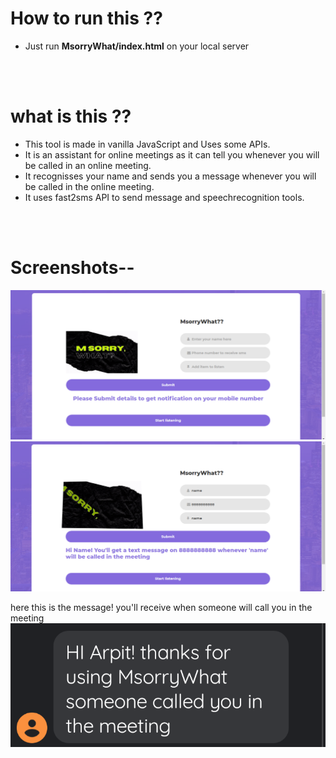 # How to run this ??
  * Just run **MsorryWhat/index.html** on your local server
<br />
<br />

# what is this ??
  * This tool is made in vanilla JavaScript and Uses some APIs.
  * It is an assistant for online meetings as it can tell you whenever you will be called in an online meeting.
  * It recognisses your name and sends you a message whenever you will be called in the online meeting.
  * It uses fast2sms API to send message and speechrecognition tools. 
<br />
<br />

# Screenshots--

![1](https://github.com/kapoorarpit/MsorryWhat-/blob/master/images/Screenshot%20(328).png)
![1](https://github.com/kapoorarpit/MsorryWhat-/blob/master/images/Screenshot%20(329).png)

here this is the message! you'll receive when someone will call you in the meeting
![1](https://github.com/kapoorarpit/MsorryWhat-/blob/master/images/1.png)
